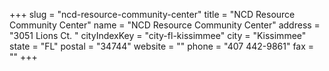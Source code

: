 +++
slug = "ncd-resource-community-center"
title = "NCD Resource Community Center"
name = "NCD Resource Community Center"
address = "3051 Lions Ct. "
cityIndexKey = "city-fl-kissimmee"
city = "Kissimmee"
state = "FL"
postal = "34744"
website = ""
phone = "407 442-9861"
fax = ""
+++
